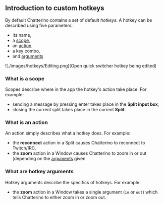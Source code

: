 ## Introduction to custom hotkeys

By default Chatterino contains a set of default *hotkeys*. A hotkey can be described using five parameters:
- Its name,
- a [scope][scope],
- an [action][action],
- a key combo,
- and [arguments][arguments]

![./images/hotkeys/Editing.png](Open quick switcher hotkey being edited)

### What is a scope

Scopes describe where in the app the hotkey's action take place. For example:
- sending a message by pressing enter takes place in the **Split input box**,
- closing the current split takes place in the current **Split**.

### What is an action

An action simply describes what a hotkey does. For example:
- the **reconnect** action in a Split causes Chatterino to reconnect to Twitch/IRC.
- the **zoom** action in a Window causes Chatterino to zoom in or out (depending on the [arguments][arguments] given

### What are hotkey arguments

Hotkey arguments describe the specifics of hotkeys. For example:
- the **zoom** action in a Window takes a single argument (`in` or `out`) which tells Chatterino to either zoom in or zoom out.

[arguments]:#What_are_hotkey_arguments
[action]:#What_is_an_action
[scope]:#What_is_a_scope
